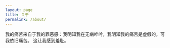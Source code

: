 ```yaml
---
layout: page
title: 关于
permalink: /about/
---
```


我的痛苦来自于我的罪恶感：我明知我在无病呻吟，我明知我的痛苦是虚假的，可我依旧痛苦。
这让我感到羞耻。
